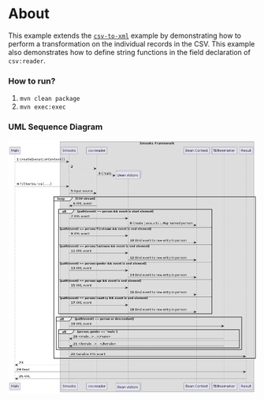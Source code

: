 About
=====

This example extends the [`csv-to-xml`](../csv-to-xml/README.md) example by demonstrating how to perform a transformation on the individual records in the CSV. This example also demonstrates how to define string functions in the field declaration of `csv:reader`.

### How to run?

1. `mvn clean package`
2. `mvn exec:exec`

### UML Sequence Diagram

![UML sequence diagram](docs/images/csv-to-xml-2.png)